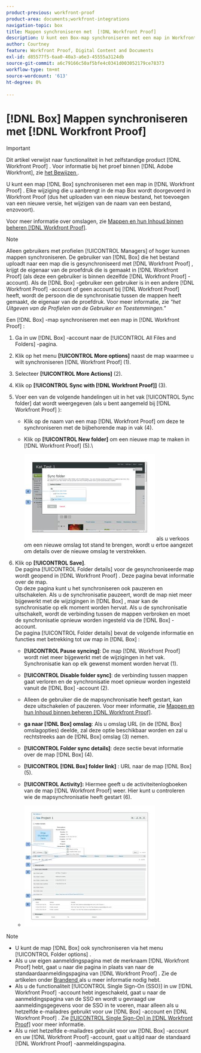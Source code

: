 ```yaml
---
product-previous: workfront-proof
product-area: documents;workfront-integrations
navigation-topic: box
title: Mappen synchroniseren met  [!DNL Workfront Proof]
description: U kunt een Box-map synchroniseren met een map in Workfront Proof. Elke wijziging die u aanbrengt in de map Box wordt doorgevoerd in Workfront Proof (dus het uploaden van een nieuw bestand, het toevoegen van een nieuwe versie, het wijzigen van de naam van een bestand, enzovoort).
author: Courtney
feature: Workfront Proof, Digital Content and Documents
exl-id: d85577f5-6aa0-40a3-a6e3-45555a3124db
source-git-commit: a6c79166c50af5bfe4c0341d003052179ce78373
workflow-type: tm+mt
source-wordcount: '613'
ht-degree: 0%

---
```


# [!DNL Box] Mappen synchroniseren met [!DNL Workfront Proof]

>[!IMPORTANT]
>
>Dit artikel verwijst naar functionaliteit in het zelfstandige product [!DNL Workfront Proof] . Voor informatie bij het proef binnen [!DNL Adobe Workfront], zie [ het Bewijzen ](../../../review-and-approve-work/proofing/proofing.md).

U kunt een map [!DNL Box] synchroniseren met een map in [!DNL Workfront Proof] . Elke wijziging die u aanbrengt in de map Box wordt doorgevoerd in Workfront Proof (dus het uploaden van een nieuw bestand, het toevoegen van een nieuwe versie, het wijzigen van de naam van een bestand, enzovoort).

Voor meer informatie over omslagen, zie [ Mappen en hun Inhoud binnen beheren  [!DNL Workfront Proof]](../../../workfront-proof/wp-work-proofsfiles/organize-your-work/manage-folders-and-contents.md).

>[!NOTE]
>
>Alleen gebruikers met profielen [!UICONTROL Managers] of hoger kunnen mappen synchroniseren. De gebruiker van [!DNL Box] die het bestand uploadt naar een map die is gesynchroniseerd met [!DNL Workfront Proof] , krijgt de eigenaar van de proefdruk die is gemaakt in [!DNL Workfront Proof] (als deze een gebruiker is binnen dezelfde [!DNL Workfront Proof] -account). Als de [!DNL Box] -gebruiker een gebruiker is in een andere [!DNL Workfront Proof] -account of geen account bij [!DNL Workfront Proof] heeft, wordt de persoon die de synchronisatie tussen de mappen heeft gemaakt, de eigenaar van de proefdruk. Voor meer informatie, zie *&quot;het Uitgeven van de Profielen van de Gebruiker en Toestemmingen.&quot;*

Een [!DNL Box] -map synchroniseren met een map in [!DNL Workfront Proof] :

1. Ga in uw [!DNL Box] -account naar de [!UICONTROL All Files and Folders] -pagina.
1. Klik op het menu **[!UICONTROL More options]** naast de map waarmee u wilt synchroniseren [!DNL Workfront Proof] (1).
1. Selecteer **[!UICONTROL More Actions]** (2).
1. Klik op **[!UICONTROL Sync with [!DNL Workfront Proof]]** (3).
1. Voer een van de volgende handelingen uit in het vak [!UICONTROL Sync folder] dat wordt weergegeven (als u bent aangemeld bij [!DNL Workfront Proof] ):

   * Klik op de naam van een map [!DNL Workfront Proof] om deze te synchroniseren met de bijbehorende map in vak (4).
   * Klik op **[!UICONTROL New folder]** om een nieuwe map te maken in [!DNL Workfront Proof] (5).\

     ![ folder_sync_2.jpg ](assets/folder-sync-2-350x231.jpg) als u verkoos om een nieuwe omslag tot stand te brengen, wordt u ertoe aangezet om details over de nieuwe omslag te verstrekken.

1. Klik op **[!UICONTROL Save]**.\
   De pagina [!UICONTROL Folder details] voor de gesynchroniseerde map wordt geopend in [!DNL Workfront Proof] . Deze pagina bevat informatie over de map.\
   Op deze pagina kunt u het synchroniseren ook pauzeren en uitschakelen. Als u de synchronisatie pauzeert, wordt de map niet meer bijgewerkt met de wijzigingen in [!DNL Box] , maar kan de synchronisatie op elk moment worden hervat. Als u de synchronisatie uitschakelt, wordt de verbinding tussen de mappen verbroken en moet de synchronisatie opnieuw worden ingesteld via de [!DNL Box] -account.\
   De pagina [!UICONTROL Folder details] bevat de volgende informatie en functies met betrekking tot uw map in [!DNL Box] :

   * **[!UICONTROL Pause syncing]**: De map [!DNL Workfront Proof] wordt niet meer bijgewerkt met de wijzigingen in het vak. Synchronisatie kan op elk gewenst moment worden hervat (1).
   * **[!UICONTROL Disable folder sync]**: de verbinding tussen mappen gaat verloren en de synchronisatie moet opnieuw worden ingesteld vanuit de [!DNL Box] -account (2).

   * Alleen de gebruiker die de mapsynchronisatie heeft gestart, kan deze uitschakelen of pauzeren. Voor meer informatie, zie [ Mappen en hun Inhoud binnen beheren  [!DNL Workfront Proof]](../../../workfront-proof/wp-work-proofsfiles/organize-your-work/manage-folders-and-contents.md).
   * **ga naar [!DNL Box] omslag**: Als u omslag URL (in de [!DNL Box] omslagopties) deelde, zal deze optie beschikbaar worden en zal u rechtstreeks aan de [!DNL Box] omslag (3) nemen.
   * **[!UICONTROL Folder sync details]**: deze sectie bevat informatie over de map [!DNL Box] (4).
   * **[!UICONTROL [!DNL Box] folder link]** : URL naar de map [!DNL Box] (5).
   * **[!UICONTROL Activity]:** Hiermee geeft u de activiteitenlogboeken van de map [!DNL Workfront Proof] weer. Hier kunt u controleren wie de mapsynchronisatie heeft gestart (6).
   * ![ folder_details__1_.jpg ](assets/folder-details--1--350x324.jpg)

>[!NOTE]
>
>* U kunt de map [!DNL Box] ook synchroniseren via het menu [!UICONTROL Folder options] .
>* Als u uw eigen aanmeldingspagina met de merknaam [!DNL Workfront Proof] hebt, gaat u naar die pagina in plaats van naar de standaardaanmeldingspagina van [!DNL Workfront Proof] . Zie de artikelen onder [ Brandend ](https://support.workfront.com/hc/en-us/sections/115000921208-Branding) als u meer informatie nodig hebt.
>* Als u de functionaliteit [!UICONTROL Single Sign-On (SSO)] in uw [!DNL Workfront Proof] -account hebt ingeschakeld, gaat u naar de aanmeldingspagina van de SSO en wordt u gevraagd uw aanmeldingsgegevens voor de SSO in te voeren, maar alleen als u hetzelfde e-mailadres gebruikt voor uw [!DNL Box] -account en [!DNL Workfront Proof] . Zie [[!UICONTROL Single Sign-On] in  [!DNL Workfront Proof]](../../../workfront-proof/wp-acct-admin/managing-security/single-sign-on-overview.md) voor meer informatie.
>* Als u niet hetzelfde e-mailadres gebruikt voor uw [!DNL Box] -account en uw [!DNL Workfront Proof] -account, gaat u altijd naar de standaard [!DNL Workfront Proof] -aanmeldingspagina.
>


